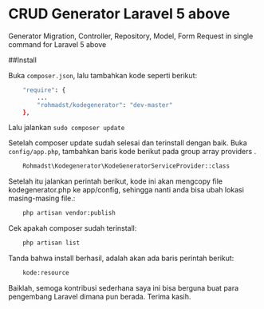 # CRUD Generator Laravel 5 above
Generator Migration, Controller, Repository, Model, Form Request in single command for Laravel 5 above

##Install

Buka `composer.json`, lalu tambahkan kode seperti berikut:

```bash 
    "require": {
        ...
        "rohmadst/kodegenerator": "dev-master"
    },
```

Lalu jalankan `sudo composer update`

Setelah composer update sudah selesai dan terinstall dengan baik.
Buka `config/app.php`, tambahkan baris kode berikut pada group array providers .

```bash
    Rohmadst\Kodegenerator\KodeGeneratorServiceProvider::class
```

Setelah itu jalankan perintah berikut, kode ini akan mengcopy file kodegenerator.php ke app/config, 
sehingga nanti anda bisa ubah lokasi masing-masing file.:
```bash
    php artisan vendor:publish
```

Cek apakah composer sudah terinstall:
```bash
    php artisan list
```

Tanda bahwa install berhasil, adalah akan ada baris perintah berikut:
```bash
    kode:resource
```

Baiklah, semoga kontribusi sederhana saya ini bisa berguna buat para pengembang Laravel dimana pun berada.
Terima kasih.